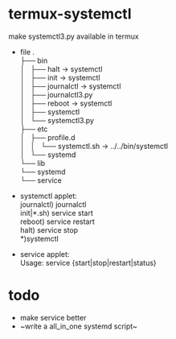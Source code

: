 # termux-systemctl
make systemctl3.py available in termux 

* file
.  
├── bin  
│   ├── halt -> systemctl  
│   ├── init -> systemctl  
│   ├── journalctl -> systemctl  
│   ├── journalctl3.py  
│   ├── reboot -> systemctl  
│   ├── systemctl  
│   └── systemctl3.py  
├── etc  
│   ├── profile.d  
│   │   └── systemctl.sh -> ../../bin/systemctl  
│   └── systemd  
└── lib  
    └── systemd  
        └── service  

* systemctl applet:  
journalctl) journalctl  
init|*.sh) service start  
reboot) service restart  
halt) service stop  
*)systemctl  

* service applet:  
Usage: service {start|stop|restart|status}  

# todo
* make service better
* ~write a all_in_one systemd script~
